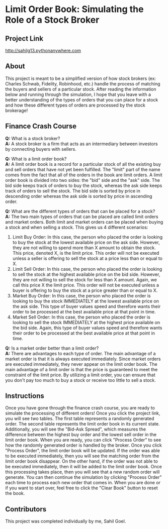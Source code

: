 # Limit Order Book: Simulating the Role of a Stock Broker

## Project Link
http://sahilg13.pythonanywhere.com

## About
This project is meant to be a simplified version of how stock brokers (ex: Charles Schwab, Fidelity, Robinhood, etc.) handle the process of matching the buyers and sellers of a particular stock. After reading the information below and running through the simulation, I hope that you leave with a better understanding of the types of orders that you can place for a stock and how these different types of orders are processed by the stock brokerage!

## Finance Crash Course
**Q:** What is a stock broker?  
**A:** A stock broker is a firm that acts as an intermediary between investors by connecting buyers with sellers.

**Q:** What is a limit order book?  
**A:** A limit order book is a record for a particular stock of all the existing buy and sell orders that have not yet been fulfilled. The "limit" part of the name comes from the fact that all of the orders in the book are limit orders. A limit order book is divided into two sides: the "bid" side and the "ask" side. The bid side keeps track of orders to buy the stock, whereas the ask side keeps track of orders to sell the stock. The bid side is sorted by price in descending order whereas the ask side is sorted by price in ascending order.

**Q:** What are the different types of orders that can be placed for a stock?  
**A:** The two main types of orders that can be placed are called limit orders and market orders. Both limit and market orders can be placed when buying a stock and when selling a stock. This gives us 4 different scenarios:  
1. Limit Buy Order: In this case, the person who placed the order is looking to buy the stock at the lowest available price on the ask side. However, they are not willing to spend more than X amount to obtain the stock. This price, denoted X, is the limit price. This order will not be executed unless a seller is offering to sell the stock at a price less than or equal to X.
2. Limit Sell Order: In this case, the person who placed the order is looking to sell the stock at the highest available price on the bid side. However, they are not willing to sell the stock for less than X amount. Again, we call this price X the limit price. This order will not be executed unless a buyer is offering to buy the stock at a price greater than or equal to X.
3. Market Buy Order: In this case, the person who placed the order is looking to buy the stock IMMEDIATELY at the lowest available price on the ask side. This type of buyer values speed and therefore wants their order to be processed at the best available price at that point in time.
4. Market Sell Order: In this case, the person who placed the order is looking to sell the stock IMMEDIATELY at the highest price available on the bid side. Again, this type of buyer values speed and therefore wants their order to be processed at the best available price at that point in time.

**Q:** Is a market order better than a limit order?  
**A:** There are advantages to each type of order. The main advantage of a market order is that it is always executed immediately. Since market orders are executed immediately, they never appear on the limit order book. The main advantage of a limit order is that the price is guaranteed to meet the constraint of the limit price. By utilizing a limit order, you can ensure that you don't pay too much to buy a stock or receive too little to sell a stock.

## Instructions
Once you have gone through the finance crash course, you are ready to simulate the processing of different orders! Once you click the project link, you will see two tables. The first table represents a randomly generated order. The second table represents the limit order book in its current state. Additionally, you will see the "Bid-Ask Spread", which measures the difference between the highest buy order and the lowest sell order in the limit order book.  When you are ready, you can click "Process Order" to see how the randomly generated order is handled by the broker. Once you click "Process Order", the limit order book will be updated. If the order was able to be executed immediately, then you will see the matching order from the limit order book disappear. On the other hand, if the order was not able to be executed immediately, then it will be added to the limit order book. Once this processing takes place, then you will see that a new random order will generate. You can then continue the simulation by clicking "Process Order" each time to process each new order that comes in. When you are done or if you want to start over, feel free to click the "Clear Book" button to reset the book.

## Contributors
This project was completed individually by me, Sahil Goel.
